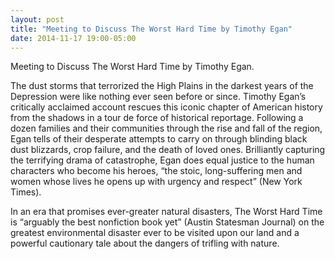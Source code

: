 ```yaml
---
layout: post
title: "Meeting to Discuss The Worst Hard Time by Timothy Egan"
date: 2014-11-17 19:00-05:00
---
```

Meeting to Discuss The Worst Hard Time by Timothy Egan.

The dust storms that terrorized the High Plains in the darkest years of the Depression were like nothing ever seen before or since.
Timothy Egan’s critically acclaimed account rescues this iconic chapter of American history from the shadows in a tour de force of historical reportage. Following a dozen families and their communities through the rise and fall of the region, Egan tells of their desperate attempts to carry on through blinding black dust blizzards, crop failure, and the death of loved ones. Brilliantly capturing the terrifying drama of catastrophe, Egan does equal justice to the human characters who become his heroes, “the stoic, long-suffering men and women whose lives he opens up with urgency and respect” (New York Times).

In an era that promises ever-greater natural disasters, The Worst Hard Time is “arguably the best nonfiction book yet” (Austin Statesman Journal) on the greatest environmental disaster ever to be visited upon our land and a powerful cautionary tale about the dangers of trifling with nature.

